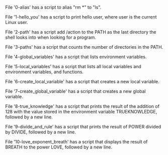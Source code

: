 File '0-alias' has a script to alias "rm *" to "ls".

File '1-hello_you' has a script to print hello user, where user is the current Linux user.

File '2-path' has a script add /action to the PATH as the last directory the shell looks into when looking for a program.

File '3-paths' has a script that counts the number of directories in the PATH.

File '4-global_variables' has a script that lists environment variables.

File '5-local_variables' has a script that lists all local variables and environment variables, and functions.

File '6-create_local_variable' has a script that creates a new local variable.

File '7-create_global_variable' has a script that creates a new global variable.

File '8-true_knowledge' has a script that prints the result of the addition of 128 with the value stored in the environment variable TRUEKNOWLEDGE, followed by a new line.

File '9-divide_and_rule' has a script that prints the result of POWER divided by DIVIDE, followed by a new line.

File '10-love_exponent_breath' has a script that displays the result of BREATH to the power LOVE, followed by a new line.
